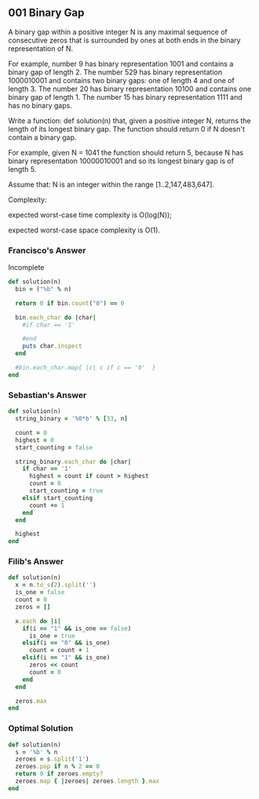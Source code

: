 ## 001 Binary Gap

A binary gap within a positive integer N is any maximal sequence of consecutive zeros that is surrounded by ones at both ends in the binary representation of N.

For example, number 9 has binary representation 1001 and contains a binary gap of length 2. The number 529 has binary representation 1000010001 and contains two binary gaps: one of length 4 and one of length 3. The number 20 has binary representation 10100 and contains one binary gap of length 1. The number 15 has binary representation 1111 and has no binary gaps.

Write a function: def solution(n) that, given a positive integer N, returns the length of its longest binary gap. The function should return 0 if N doesn't contain a binary gap.

For example, given N = 1041 the function should return 5, because N has binary representation 10000010001 and so its longest binary gap is of length 5.

Assume that: N is an integer within the range [1..2,147,483,647].

Complexity:

expected worst-case time complexity is O(log(N));

expected worst-case space complexity is O(1).

### Francisco's Answer

Incomplete

```ruby
def solution(n)
  bin = ("%b" % n)

  return 0 if bin.count("0") == 0

  bin.each_char do |char|
    #if char == '1'

    #end
    puts char.inspect
  end

  #bin.each_char.map{ |c| c if c == '0'  }
end
```

### Sebastian's Answer

```ruby
def solution(n)
  string_binary = '%0*b' % [33, n]

  count = 0
  highest = 0
  start_counting = false

  string_binary.each_char do |char|
    if char == '1'
      highest = count if count > highest
      count = 0
      start_counting = true
    elsif start_counting
      count += 1
    end
  end

  highest
end
```

### Filib's Answer

```ruby
def solution(n)
  x = n.to_s(2).split('')
  is_one = false
  count = 0
  zeros = []

  x.each do |i|
    if(i == "1" && is_one == false)
      is_one = true
    elsif(i == "0" && is_one)
      count = count + 1
    elsif(i == "1" && is_one)
      zeros << count
      count = 0
    end
  end

  zeros.max
end
```

### Optimal Solution

```ruby
def solution(n)
  s = '%b' % n
  zeroes = s.split('1')
  zeroes.pop if n % 2 == 0
  return 0 if zeroes.empty?
  zeroes.map { |zeroes| zeroes.length }.max
end
```

